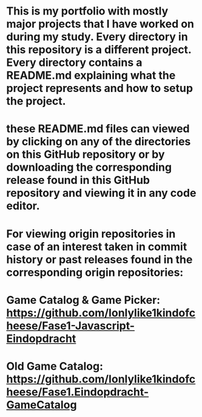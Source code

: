 # This is my portfolio with mostly major projects that I have worked on during my study. Every directory in this repository is a different project. Every directory contains a README.md explaining what the project represents and how to setup the project.
# these README.md files can viewed by clicking on any of the directories on this GitHub repository or by downloading the corresponding release found in this GitHub repository and viewing it in any code editor.
# For viewing origin repositories in case of an interest taken in commit history or past releases found in the corresponding origin repositories:
# Game Catalog & Game Picker: https://github.com/Ionlylike1kindofcheese/Fase1-Javascript-Eindopdracht
# Old Game Catalog: https://github.com/Ionlylike1kindofcheese/Fase1.Eindopdracht-GameCatalog